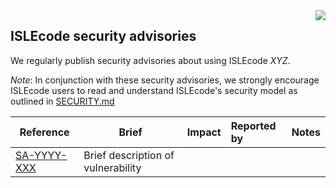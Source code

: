 <img src="https://avatars1.githubusercontent.com/u/20255067?s=200&v=4" align="right">

## ISLEcode security advisories

We regularly publish security advisories about using ISLEcode *XYZ*.

*Note*: In conjunction with these security advisories, we strongly encourage ISLEcode users to read and understand ISLEcode's
security model as outlined in [SECURITY.md](https://github.com/ISLEcode/.github/security/policy)

| Reference         | Brief                                                                 | Impact | Reported by | Notes      |
|-------------------|-----------------------------------------------------------------------|:------:|:------------|------------|
| [SA-YYYY-XXX][01] | Brief description of vulnerability                                    |        |             |            |


 [01]: sa-yyyy-xxx.md

